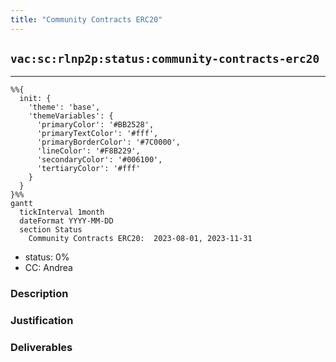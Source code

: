 ```yaml
---
title: "Community Contracts ERC20"
---
```

## `vac:sc:rlnp2p:status:community-contracts-erc20`
---

```mermaid
%%{ 
  init: { 
    'theme': 'base', 
    'themeVariables': { 
      'primaryColor': '#BB2528', 
      'primaryTextColor': '#fff', 
      'primaryBorderColor': '#7C0000', 
      'lineColor': '#F8B229', 
      'secondaryColor': '#006100', 
      'tertiaryColor': '#fff' 
    } 
  } 
}%%
gantt
  tickInterval 1month
  dateFormat YYYY-MM-DD
  section Status
    Community Contracts ERC20:  2023-08-01, 2023-11-31
```

- status: 0%
- CC: Andrea

### Description


### Justification


### Deliverables



